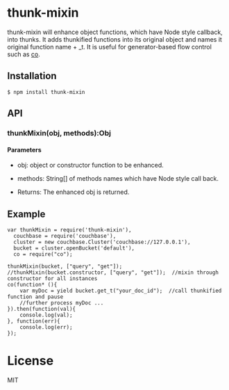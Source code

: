 # thunk-mixin
thunk-mixin will enhance object functions, which have Node style callback, into thunks.  It adds thunkified functions into its original object and names it original function name + _t.  It is useful for generator-based flow control such as [co](https://github.com/visionmedia/co).

## Installation

```
$ npm install thunk-mixin
```
## API
### thunkMixin(obj, methods):Obj
#### Parameters

- obj: object or constructor function to be enhanced.

- methods: String[] of methods names which have Node style call back.

- Returns: The enhanced obj is returned.

## Example
    var thunkMixin = require('thunk-mixin'),
      couchbase = require('couchbase'),
      cluster = new couchbase.Cluster('couchbase://127.0.0.1'),
      bucket = cluster.openBucket('default'),
	  co = require("co");

	thunkMixin(bucket, ["query", "get"]);
	//thunkMixin(bucket.constructor, ["query", "get"]);  //mixin through constructor for all instances
	co(function* (){
		var myDoc = yield bucket.get_t("your_doc_id");  //call thunkified function and pause
		//further process myDoc ...
	}).then(function(val){
		console.log(val);
	}, function(err){
		console.log(err);
	});



# License

  MIT
